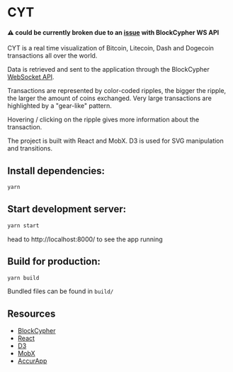 # CYT

#### ⚠️ could be currently broken due to an [issue](https://github.com/blockcypher/explorer/issues/248) with BlockCypher WS API

CYT is a real time visualization of Bitcoin, Litecoin, Dash and Dogecoin transactions all over the world.

Data is retrieved and sent to the application through the BlockCypher [WebSocket API](https://blockcypher.github.io/documentation/#websocket_webhook).

Transactions are represented by color-coded ripples, the bigger the ripple, the larger the amount of coins exchanged.
Very large transactions are highlighted by a "gear-like" pattern.

Hovering / clicking on the ripple gives more information about the transaction.

The project is built with React and MobX.
D3 is used for SVG manipulation and transitions.

## Install dependencies:

```sh
yarn
```

## Start development server:

```sh
yarn start
```

head to http://localhost:8000/ to see the app running

## Build for production:

```sh
yarn build
```

Bundled files can be found in `build/`

## Resources

- [BlockCypher](https://www.blockcypher.com/)
- [React](https://facebook.github.io/react/)
- [D3](https://d3js.org/)
- [MobX](https://github.com/mobxjs/mobx)
- [AccurApp](https://github.com/accurat/accurapp)
